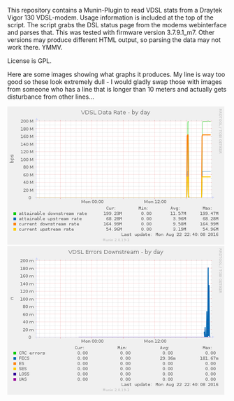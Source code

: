 This repository contains a Munin-Plugin to read VDSL stats from a Draytek Vigor 130 VDSL-modem.
Usage information is included at the top of the script. The script grabs the DSL status page
from the modems webinterface and parses that. This was tested with
firmware version 3.7.9.1_m7. Other versions may produce different HTML output,
so parsing the data may not work there. YMMV.

License is GPL.

Here are some images showing what graphs it produces. My line is way
too good so these look extremely dull - I would gladly swap those
with images from someone who has a line that is longer than 10 meters
and actually gets disturbance from other lines...

![example datarate graph](img/vig130_datarates-day.png)
![example error graph](img/vig130_errors1_dn-day.png)

